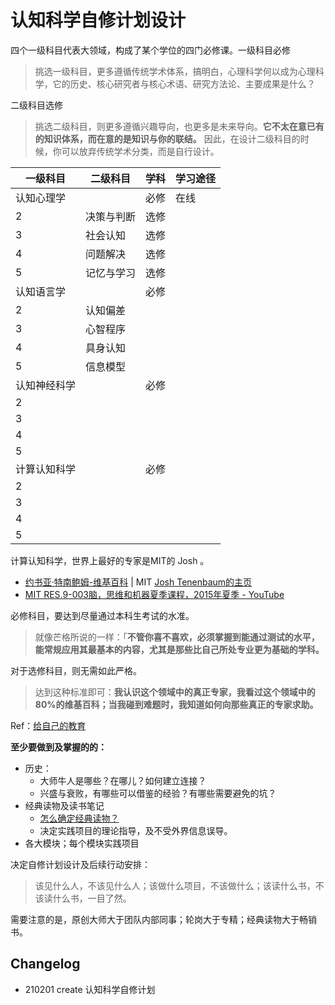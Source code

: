 # 认知科学自修计划设计

四个一级科目代表大领域，构成了某个学位的四门必修课。一级科目必修

>挑选一级科目，更多遵循传统学术体系，搞明白，心理科学何以成为心理科学，它的历史、核心研究者与核心术语、研究方法论、主要成果是什么？

二级科目选修

>挑选二级科目，则更多遵循兴趣导向，也更多是未来导向。**它不太在意已有的知识体系，而在意的是知识与你的联结。** 因此，在设计二级科目的时候，你可以放弃传统学术分类，而是自行设计。

| 一级科目    | 二级科目    | 学科    | 学习途径    |
| ---- | ---- | ---- | ---- |
| 认知心理学    |     |   必修   |   在线   |
| 2    |   决策与判断   |   选修   |      |
| 3    |  社会认知    |   选修   |      |
| 4    |   问题解决   |   选修   |      |
| 5    |   记忆与学习    |  选修    |      |
| 认知语言学   |      |   必修   |      |
| 2    |   认知偏差   |      |      |
| 3    |   心智程序   |      |      |
| 4    |   具身认知   |      |      |
| 5    |   信息模型   |      |      |
| 认知神经科学    |      |  必修    |      |
| 2    |      |      |      |
| 3    |      |      |      |
| 4    |      |      |      |
| 5    |      |      |      |
| 计算认知科学  |      |   必修   |      |
| 2    |      |      |      |
| 3    |      |      |      |
| 4    |      |      |      |
| 5    |      |      |      |

计算认知科学，世界上最好的专家是MIT的 Josh 。

- [约书亚·特南鲍姆-维基百科](https://en.wikipedia.org/wiki/Joshua_Tenenbaum) | MIT [Josh Tenenbaum的主页](http://web.mit.edu/cocosci/josh.html)
- [MIT RES.9-003脑，思维和机器夏季课程，2015年夏季 - YouTube](https://www.youtube.com/watch?v=_svW8NV1A6k&list=PLUl4u3cNGP61RTZrT3MIAikp2G5EEvTjf)

必修科目，要达到尽量通过本科生考试的水准。

>就像芒格所说的一样：「**不管你喜不喜欢，必须掌握到能通过测试的水平，能常规应用其最基本的内容，尤其是那些比自己所处专业更为基础的学科。**

对于选修科目，则无需如此严格。

>达到这种标准即可：**我认识这个领域中的真正专家，我看过这个领域中的80%的维基百科；当我碰到难题时，我知道如何向那些真正的专家求助。**

Ref：[给自己的教育](https://mp.weixin.qq.com/s?__biz=MzA3MzM0MjUyMQ==&mid=2652149876&idx=1&sn=24be5a587e189941fa8f7b7a05c5c72a&chksm=84f0b322b3873a34af51780933afba711b7e122462d9d6135808b6921564643d10ae0c519b75&scene=158#rd)

**至少要做到及掌握的的：**

- 历史：
  - 大师牛人是哪些？在哪儿？如何建立连接？
  - 兴盛与衰败，有哪些可以借鉴的经验？有哪些需要避免的坑？
- 经典读物及读书笔记
  - [怎么确定经典读物？]()
  - 决定实践项目的理论指导，及不受外界信息误导。
- 各大模块；每个模块实践项目

决定自修计划设计及后续行动安排：

>该见什么人，不该见什么人；该做什么项目，不该做什么；该读什么书，不该读什么书，一目了然。

需要注意的是，原创大师大于团队内部同事；轮岗大于专精；经典读物大于畅销书。

## Changelog

- 210201 create 认知科学自修计划